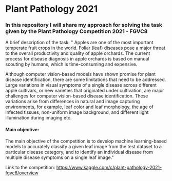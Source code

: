 # Plant Pathology 2021

### In this repository I will share my approach for solving the task given by the Plant Pathology Competition 2021 - FGVC8 

A brief description of the task:
" Apples are one of the most important temperate fruit crops in the world. Foliar (leaf) diseases pose a major threat to the overall productivity and quality of apple orchards. The current process for disease diagnosis in apple orchards is based on manual scouting by humans, which is time-consuming and expensive.

Although computer vision-based models have shown promise for plant disease identification, there are some limitations that need to be addressed. Large variations in visual symptoms of a single disease across different apple cultivars, or new varieties that originated under cultivation, are major challenges for computer vision-based disease identification. These variations arise from differences in natural and image capturing environments, for example, leaf color and leaf morphology, the age of infected tissues, non-uniform image background, and different light illumination during imaging etc.

#### Main objective:
The main objective of the competition is to develop machine learning-based models to accurately classify a given leaf image from the test dataset to a particular disease category, and to identify an individual disease from multiple disease symptoms on a single leaf image."

Link to the competition:
https://www.kaggle.com/c/plant-pathology-2021-fgvc8/overview